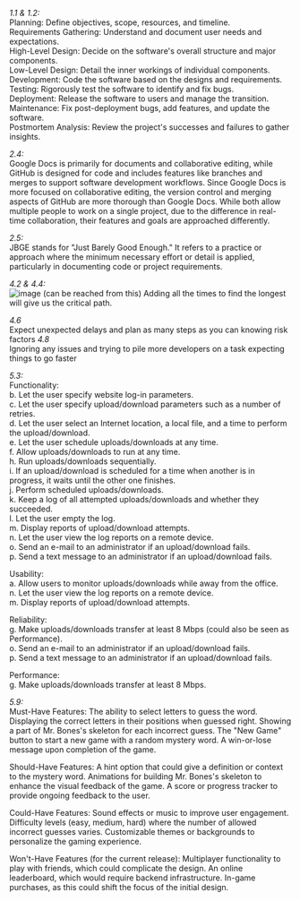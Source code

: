 *1.1 & 1.2:* <br>
Planning: Define objectives, scope, resources, and timeline.<br>
Requirements Gathering: Understand and document user needs and expectations.<br>
High-Level Design: Decide on the software's overall structure and major components.<br>
Low-Level Design: Detail the inner workings of individual components.<br>
Development: Code the software based on the designs and requirements.<br>
Testing: Rigorously test the software to identify and fix bugs.<br>
Deployment: Release the software to users and manage the transition.<br>
Maintenance: Fix post-deployment bugs, add features, and update the software.<br>
Postmortem Analysis: Review the project's successes and failures to gather insights.<br>

*2.4:* <br>
Google Docs is primarily for documents and collaborative editing, while GitHub is designed for code and includes features like branches and merges to support software development workflows. 
Since Google Docs is more focused on collaborative editing, the version control and merging aspects of GitHub are more thorough than Google Docs. While both allow multiple people to work on 
a single project, due to the difference in real-time collaboration, their features and goals are approached differently.<br>

*2.5:* <br>
JBGE stands for "Just Barely Good Enough." It refers to a practice or approach where the minimum necessary effort or detail is applied, particularly in documenting code or project requirements. <br>

*4.2 & 4.4:* <br>
![image](https://github.com/Dylim8/ParryAPI/assets/50117181/dd12532a-18df-44af-880f-72c6d46a680e)
(can be reached from this) Adding all the times to find the longest will give us the critical path. 

*4.6* <br>
Expect unexpected delays and plan as many steps as you can knowing risk factors
*4.8* <br>
Ignoring any issues and trying to pile more developers on a task expecting things to go faster

*5.3:* <br>
Functionality:<br>
b. Let the user specify website log-in parameters.<br>
c. Let the user specify upload/download parameters such as a number of retries.<br>
d. Let the user select an Internet location, a local file, and a time to perform the upload/download.<br>
e. Let the user schedule uploads/downloads at any time.<br>
f. Allow uploads/downloads to run at any time.<br>
h. Run uploads/downloads sequentially.<br>
i. If an upload/download is scheduled for a time when another is in progress, it waits until the other one finishes.<br>
j. Perform scheduled uploads/downloads.<br>
k. Keep a log of all attempted uploads/downloads and whether they succeeded.<br>
l. Let the user empty the log.<br>
m. Display reports of upload/download attempts.<br>
n. Let the user view the log reports on a remote device.<br>
o. Send an e-mail to an administrator if an upload/download fails.<br>
p. Send a text message to an administrator if an upload/download fails.<br>

Usability:<br>
a. Allow users to monitor uploads/downloads while away from the office.<br>
n. Let the user view the log reports on a remote device.<br>
m. Display reports of upload/download attempts.<br>

Reliability:<br>
g. Make uploads/downloads transfer at least 8 Mbps (could also be seen as Performance).<br>
o. Send an e-mail to an administrator if an upload/download fails.<br>
p. Send a text message to an administrator if an upload/download fails.<br>

Performance:<br>
g. Make uploads/downloads transfer at least 8 Mbps.<br>

*5.9:* <br>
Must-Have Features:
The ability to select letters to guess the word.
Displaying the correct letters in their positions when guessed right.
Showing a part of Mr. Bones's skeleton for each incorrect guess.
The "New Game" button to start a new game with a random mystery word.
A win-or-lose message upon completion of the game.

Should-Have Features:
A hint option that could give a definition or context to the mystery word.
Animations for building Mr. Bones's skeleton to enhance the visual feedback of the game.
A score or progress tracker to provide ongoing feedback to the user.

Could-Have Features:
Sound effects or music to improve user engagement.
Difficulty levels (easy, medium, hard) where the number of allowed incorrect guesses varies.
Customizable themes or backgrounds to personalize the gaming experience.

Won't-Have Features (for the current release):
Multiplayer functionality to play with friends, which could complicate the design.
An online leaderboard, which would require backend infrastructure.
In-game purchases, as this could shift the focus of the initial design.
